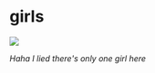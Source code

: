 # girls

![](https://cdn.discordapp.com/attachments/541798522803060736/696530821678628894/image.png)

*Haha I lied there's only one girl here*
